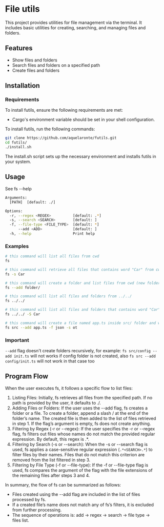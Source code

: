# File utils

This project provides utilities for file management via the terminal. It includes basic utilities for creating, searching, and managing files and folders.

## Features
- Show files and folders
- Search files and folders on a specified path
- Create files and folders

## Installation
### Requirements
To install futils, ensure the following requirements are met:
- Cargo's environment variable should be set in your shell configuration.

To install futils, run the following commands:
```bash
git clone https://github.com/aquelaronte/futils.git
cd futils/
./install.sh
```
The install.sh script sets up the necessary environment and installs futils in your system.

## Usage
See fs --help
```bash
Arguments:
  [PATH]  [default: ./]

Options:
  -r, --regex <REGEX>          [default: .*]
  -s, --search <SEARCH>        [default: ]
  -f, --file-type <FILE_TYPE>  [default: *]
      --add <ADD>              [default: ]
  -h, --help                   Print help
```

### Examples
```bash
# this command will list all files from cwd
fs

# this command will retrieve all files that contains word "Car" from cwd (examples: Cargo.toml, rawCar.js, wildCards/)
fs -s Car

# this command will create a folder and list files from cwd (new folder or file included)
fs --add folder/

# this command will list all files and folders from ../../
fs ../../

# this command will list all files and folders that contains word "Car" from ../../
fs ../../ -S Car

# this command will create a file named app.ts inside src/ folder and will list all json files from src/ folder that containts "ot" on its name (example: notes.json, root.json)
fs src --add app.ts -f json -s ot
```

### Important
`--add` flag doesn't create folders recursively, for example: `fs src/config --add init.ts` will not works if config folder is not created, also `fs src --add config/init.ts` will not work in that case too

## Program Flow

When the user executes fs, it follows a specific flow to list files:
1. Listing Files: Initially, fs retrieves all files from the specified path. If no path is provided by the user, it defaults to ./.
2. Adding Files or Folders: If the user uses the --add flag, fs creates a folder or a file. To create a folder, append a slash / at the end of the folder’s name. The created file is then added to the list of files retrieved in step 1. If the flag’s argument is empty, fs does not create anything.
3. Filtering by Regex (-r or --regex): If the user specifies the -r or --regex flag, fs filters out files whose names do not match the provided regular expression. By default, this regex is .*.
4. Filtering by Search (-s or --search): When the -s or --search flag is used, fs applies a case-sensitive regular expression (`.*<SEARCH>.*`) to filter files by their names. Files that do not match this criterion are removed from the list filtered in step 3.
5. Filtering by File Type (-f or --file-type): If the -f or --file-type flag is used, fs compares the argument of the flag with the file extensions of the remaining files after steps 3 and 4.

In summary, the flow of fs can be summarized as follows:
- Files created using the --add flag are included in the list of files processed by fs.
- If a created file’s name does not match any of fs’s filters, it is excluded from further processing.
- The sequence of operations is: add -> regex -> search -> file type -> files list.
